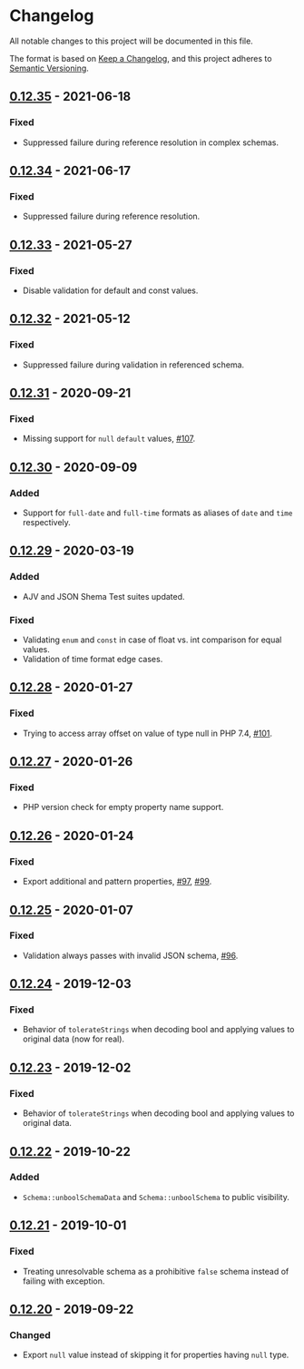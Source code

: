 # Changelog
All notable changes to this project will be documented in this file.

The format is based on [Keep a Changelog](https://keepachangelog.com/en/1.0.0/),
and this project adheres to [Semantic Versioning](https://semver.org/spec/v2.0.0.html).

## [0.12.35] - 2021-06-18

### Fixed
- Suppressed failure during reference resolution in complex schemas.

## [0.12.34] - 2021-06-17

### Fixed
- Suppressed failure during reference resolution.

## [0.12.33] - 2021-05-27

### Fixed
- Disable validation for default and const values.

## [0.12.32] - 2021-05-12

### Fixed
- Suppressed failure during validation in referenced schema.

## [0.12.31] - 2020-09-21

### Fixed
- Missing support for `null` `default` values, [#107](https://github.com/swaggest/php-json-schema/issues/107). 

## [0.12.30] - 2020-09-09

### Added
- Support for `full-date` and `full-time` formats as aliases of `date` and `time` respectively. 

## [0.12.29] - 2020-03-19

### Added
- AJV and JSON Shema Test suites updated. 

### Fixed
- Validating `enum` and `const` in case of float vs. int comparison for equal values.  
- Validation of time format edge cases.

## [0.12.28] - 2020-01-27

### Fixed
- Trying to access array offset on value of type null in PHP 7.4, [#101](https://github.com/swaggest/php-json-schema/pull/101).

## [0.12.27] - 2020-01-26

### Fixed
- PHP version check for empty property name support.

## [0.12.26] - 2020-01-24

### Fixed
- Export additional and pattern properties, [#97](https://github.com/swaggest/php-json-schema/pull/97), [#99](https://github.com/swaggest/php-json-schema/pull/99).

## [0.12.25] - 2020-01-07

### Fixed
- Validation always passes with invalid JSON schema, [#96](https://github.com/swaggest/php-json-schema/pull/96).

## [0.12.24] - 2019-12-03

### Fixed
- Behavior of `tolerateStrings` when decoding bool and applying values to original data (now for real).

## [0.12.23] - 2019-12-02

### Fixed
- Behavior of `tolerateStrings` when decoding bool and applying values to original data.

## [0.12.22] - 2019-10-22

### Added
- `Schema::unboolSchemaData` and `Schema::unboolSchema` to public visibility.

## [0.12.21] - 2019-10-01

### Fixed
- Treating unresolvable schema as a prohibitive `false` schema instead of failing with exception.

## [0.12.20] - 2019-09-22

### Changed
- Export `null` value instead of skipping it for properties having `null` type.

[0.12.35]: https://github.com/swaggest/php-json-schema/compare/v0.12.34...v0.12.35
[0.12.34]: https://github.com/swaggest/php-json-schema/compare/v0.12.33...v0.12.34
[0.12.33]: https://github.com/swaggest/php-json-schema/compare/v0.12.32...v0.12.33
[0.12.32]: https://github.com/swaggest/php-json-schema/compare/v0.12.31...v0.12.32
[0.12.31]: https://github.com/swaggest/php-json-schema/compare/v0.12.30...v0.12.31
[0.12.30]: https://github.com/swaggest/php-json-schema/compare/v0.12.29...v0.12.30
[0.12.29]: https://github.com/swaggest/php-json-schema/compare/v0.12.28...v0.12.29
[0.12.28]: https://github.com/swaggest/php-json-schema/compare/v0.12.27...v0.12.28
[0.12.27]: https://github.com/swaggest/php-json-schema/compare/v0.12.26...v0.12.27
[0.12.26]: https://github.com/swaggest/php-json-schema/compare/v0.12.25...v0.12.26
[0.12.25]: https://github.com/swaggest/php-json-schema/compare/v0.12.24...v0.12.25
[0.12.24]: https://github.com/swaggest/php-json-schema/compare/v0.12.23...v0.12.24
[0.12.23]: https://github.com/swaggest/php-json-schema/compare/v0.12.22...v0.12.23
[0.12.22]: https://github.com/swaggest/php-json-schema/compare/v0.12.21...v0.12.22
[0.12.21]: https://github.com/swaggest/php-json-schema/compare/v0.12.20...v0.12.21
[0.12.20]: https://github.com/swaggest/php-json-schema/compare/v0.12.19...v0.12.20
